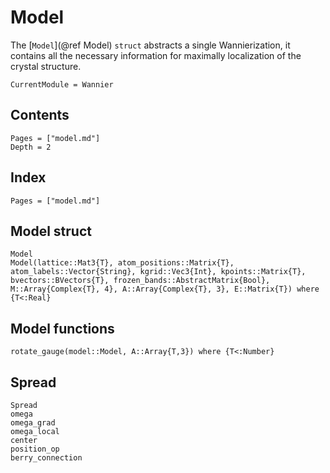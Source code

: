 # Model

The [`Model`](@ref Model) `struct` abstracts a single Wannierization, it contains all the necessary
information for maximally localization of the crystal structure.

```@meta
CurrentModule = Wannier
```

## Contents

```@contents
Pages = ["model.md"]
Depth = 2
```

## Index

```@index
Pages = ["model.md"]
```

## Model struct

```@docs
Model
Model(lattice::Mat3{T}, atom_positions::Matrix{T}, atom_labels::Vector{String}, kgrid::Vec3{Int}, kpoints::Matrix{T}, bvectors::BVectors{T}, frozen_bands::AbstractMatrix{Bool}, M::Array{Complex{T}, 4}, A::Array{Complex{T}, 3}, E::Matrix{T}) where {T<:Real}
```

## Model functions

```@docs
rotate_gauge(model::Model, A::Array{T,3}) where {T<:Number}
```

## Spread

```@docs
Spread
omega
omega_grad
omega_local
center
position_op
berry_connection
```
